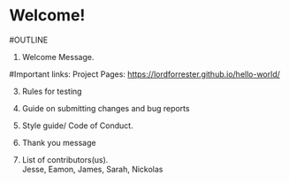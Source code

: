 # Welcome!

#OUTLINE

1. Welcome Message.


#Important links:
Project Pages: https://lordforrester.github.io/hello-world/


3. Rules for testing


4. Guide on submitting changes and bug reports


5. Style guide/ Code of Conduct.


6. Thank you message


7. List of contributors(us).
<br>Jesse, Eamon, James, Sarah, Nickolas
